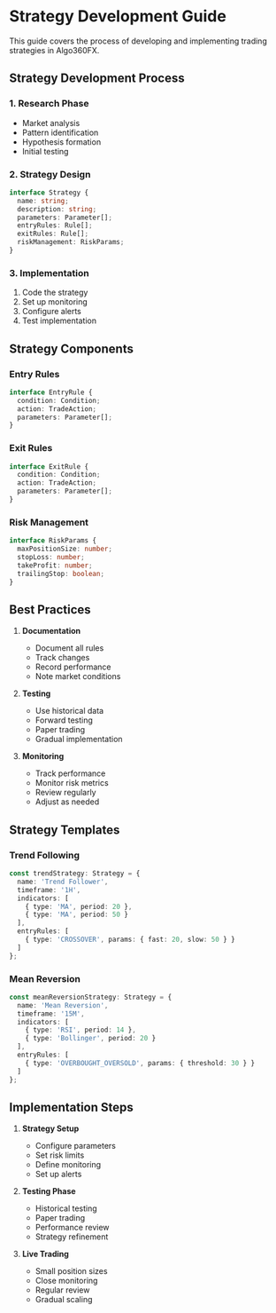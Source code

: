 # Strategy Development Guide

This guide covers the process of developing and implementing trading strategies in Algo360FX.

## Strategy Development Process

### 1. Research Phase
- Market analysis
- Pattern identification
- Hypothesis formation
- Initial testing

### 2. Strategy Design
```typescript
interface Strategy {
  name: string;
  description: string;
  parameters: Parameter[];
  entryRules: Rule[];
  exitRules: Rule[];
  riskManagement: RiskParams;
}
```

### 3. Implementation
1. Code the strategy
2. Set up monitoring
3. Configure alerts
4. Test implementation

## Strategy Components

### Entry Rules
```typescript
interface EntryRule {
  condition: Condition;
  action: TradeAction;
  parameters: Parameter[];
}
```

### Exit Rules
```typescript
interface ExitRule {
  condition: Condition;
  action: TradeAction;
  parameters: Parameter[];
}
```

### Risk Management
```typescript
interface RiskParams {
  maxPositionSize: number;
  stopLoss: number;
  takeProfit: number;
  trailingStop: boolean;
}
```

## Best Practices

1. **Documentation**
   - Document all rules
   - Track changes
   - Record performance
   - Note market conditions

2. **Testing**
   - Use historical data
   - Forward testing
   - Paper trading
   - Gradual implementation

3. **Monitoring**
   - Track performance
   - Monitor risk metrics
   - Review regularly
   - Adjust as needed

## Strategy Templates

### Trend Following
```typescript
const trendStrategy: Strategy = {
  name: 'Trend Follower',
  timeframe: '1H',
  indicators: [
    { type: 'MA', period: 20 },
    { type: 'MA', period: 50 }
  ],
  entryRules: [
    { type: 'CROSSOVER', params: { fast: 20, slow: 50 } }
  ]
};
```

### Mean Reversion
```typescript
const meanReversionStrategy: Strategy = {
  name: 'Mean Reversion',
  timeframe: '15M',
  indicators: [
    { type: 'RSI', period: 14 },
    { type: 'Bollinger', period: 20 }
  ],
  entryRules: [
    { type: 'OVERBOUGHT_OVERSOLD', params: { threshold: 30 } }
  ]
};
```

## Implementation Steps

1. **Strategy Setup**
   - Configure parameters
   - Set risk limits
   - Define monitoring
   - Set up alerts

2. **Testing Phase**
   - Historical testing
   - Paper trading
   - Performance review
   - Strategy refinement

3. **Live Trading**
   - Small position sizes
   - Close monitoring
   - Regular review
   - Gradual scaling
